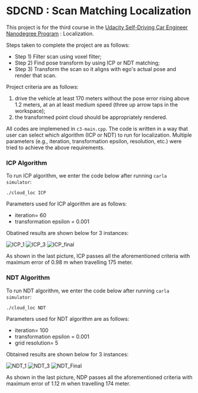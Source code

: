 # SDCND : Scan Matching Localization
This project is for the third course in the  [Udacity Self-Driving Car Engineer Nanodegree Program](https://www.udacity.com/course/c-plus-plus-nanodegree--nd213) : Localization. 

Steps taken to complete the project are as follows:
- Step 1) Filter scan using voxel filter;
- Step 2) Find pose transform by using ICP or NDT matching;
- Step 3) Transform the scan so it aligns with ego's actual pose and render that scan.

Project criteria are as follows:
 1) drive the vehicle at least 170 meters without the pose error rising above 1.2 meters, at an at least medium speed (three up arrow taps in the workspace); 
 2) the transformed point cloud should be appropriately rendered.
 
All codes are implemened in `c3-main.cpp`. The code is written in a way that user can select which algorithm (ICP or NDT) to run for localization. Multiple parameters (e.g., iteration, transformation epsilon, resolution, etc.) were tried to achieve the above requirements. 

### ICP Algorithm

To run ICP algorithm, we enter the code below after running `carla simulator`: 
```
./cloud_loc ICP
```

Parameters used for ICP algorithm are as follows:
- iteration= 60
- transformation epsilon = 0.001

Obatined results are shown below for 3 instances:

![ICP_1](https://user-images.githubusercontent.com/109758200/189467053-cf1642fc-8601-452f-95c0-2877f2e7e5d2.PNG)
![ICP_3](https://user-images.githubusercontent.com/109758200/189467057-ce0de459-217b-4f76-aba6-9581afe38b6a.PNG)
![ICP_final](https://user-images.githubusercontent.com/109758200/189467060-87dae090-af3c-4a4a-a44e-de1ac08799e5.PNG)

As shown in the last picture, ICP passes all the aforementioned criteria with maximum error of 0.98 m when travelling 175 meter.

### NDT Algorithm

To run NDT algorithm, we enter the code below after running `carla simulator`: 
```
./cloud_loc NDT
```

Parameters used for NDT algorithm are as follows:
- iteration= 100
- transformation epsilon = 0.001
- grid resolution= 5

Obtained results are shown below for 3 instances:

![NDT_1](https://user-images.githubusercontent.com/109758200/189467044-7ddbb881-73e1-45a0-ab34-fdc073484764.PNG)
![NDT_3](https://user-images.githubusercontent.com/109758200/189467047-57586846-3a5a-4591-a486-6711a46d40cb.PNG)
![NDT_Final](https://user-images.githubusercontent.com/109758200/189467049-2b4fc184-ed69-4da4-ab58-33cfe79c5e74.PNG)

As shown in the last picture, NDP passes all the aforementioned criteria with maximum error of 1.12 m when travelling 174 meter.
